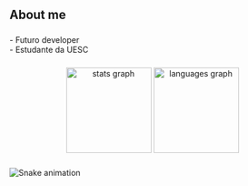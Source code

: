 <h2 align="left">About me</h2>

###

<p align="left">- Futuro developer<br>- Estudante da UESC</p>

###

<div align="center">
  <img src="https://github-readme-stats.vercel.app/api?username=matheuspimentel04&hide_title=false&hide_rank=false&show_icons=true&include_all_commits=true&count_private=true&disable_animations=false&theme=dracula&locale=en&hide_border=false&order=1" height="150" alt="stats graph"  />
  <img src="https://github-readme-stats.vercel.app/api/top-langs?username=matheuspimentel04&locale=en&hide_title=false&layout=compact&card_width=320&langs_count=5&theme=dracula&hide_border=false&order=2" height="150" alt="languages graph"  />
</div>

###

<img src="https://raw.githubusercontent.com/matheuspimentel04/matheuspimentel04/output/snake.svg" alt="Snake animation" />

###
